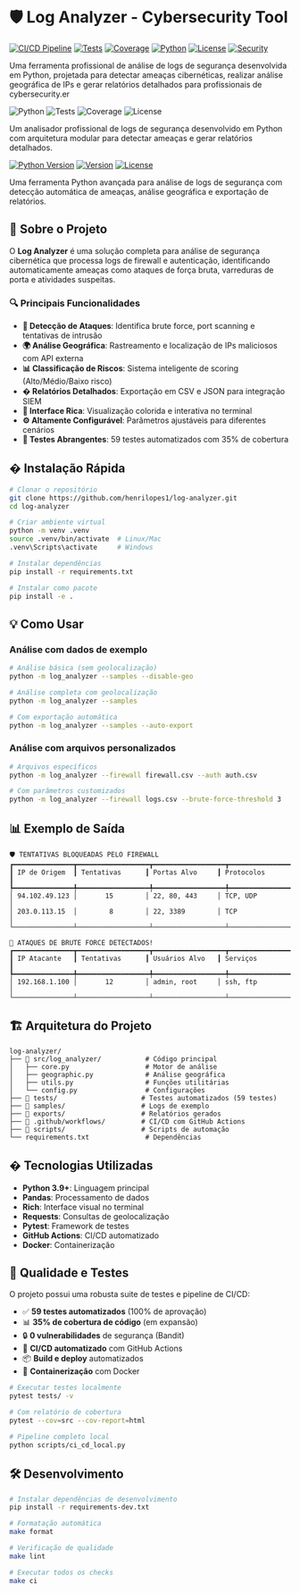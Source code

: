 # 🛡️ Log Analyzer - Cybersecurity Tool

[![CI/CD Pipeline](https://img.shields.io/github/actions/workflow/status/henrilopes1/log-analyzer/ci.yml?label=CI%2FCD)](https://github.com/henrilopes1/log-analyzer/actions/workflows/ci.yml)
[![Tests](https://img.shields.io/badge/Tests-59%20passing-brightgreen.svg)](https://github.com/henrilopes1/log-analyzer/actions)
[![Coverage](https://img.shields.io/badge/Coverage-35%25-orange.svg)](https://codecov.io/gh/henrilopes1/log-analyzer)
[![Python](https://img.shields.io/badge/Python-3.9%2B-blue.svg)](https://python.org)
[![License](https://img.shields.io/badge/License-MIT-green.svg)](LICENSE)
[![Security](https://img.shields.io/badge/Security-Bandit%20✓-brightgreen.svg)](https://bandit.readthedocs.io/)

Uma ferramenta profissional de análise de logs de segurança desenvolvida em Python, projetada para detectar ameaças cibernéticas, realizar análise geográfica de IPs e gerar relatórios detalhados para profissionais de cybersecurity.er

![Python](https://img.shields.io/badge/Python-3.11+-blue.svg)
![Tests](https://img.shields.io/badge/Tests-41%20total-blue.svg)
![Coverage](https://img.shields.io/badge/Coverage-23%25-orange.svg)
![License](https://img.shields.io/badge/License-MIT-green.svg)

Um analisador profissional de logs de segurança desenvolvido em Python com arquitetura modular para detectar ameaças e gerar relatórios detalhados.

[![Python Version](https://img.shields.io/badge/python-3.8+-blue.svg)](https://python.org)
[![Version](https://img.shields.io/badge/version-2.0.0-green.svg)](https://github.com/company/log-analyzer)
[![License](https://img.shields.io/badge/license-MIT-blue.svg)](LICENSE)

Uma ferramenta Python avançada para análise de logs de segurança com detecção automática de ameaças, análise geográfica e exportação de relatórios.

## 🎯 Sobre o Projeto

O **Log Analyzer** é uma solução completa para análise de segurança cibernética que processa logs de firewall e autenticação, identificando automaticamente ameaças como ataques de força bruta, varreduras de porta e atividades suspeitas. 

### 🔍 Principais Funcionalidades

- **🚨 Detecção de Ataques**: Identifica brute force, port scanning e tentativas de intrusão
- **🌍 Análise Geográfica**: Rastreamento e localização de IPs maliciosos com API externa
- **📊 Classificação de Riscos**: Sistema inteligente de scoring (Alto/Médio/Baixo risco)
- **� Relatórios Detalhados**: Exportação em CSV e JSON para integração SIEM
- **🎨 Interface Rica**: Visualização colorida e interativa no terminal
- **⚙️ Altamente Configurável**: Parâmetros ajustáveis para diferentes cenários
- **🧪 Testes Abrangentes**: 59 testes automatizados com 35% de cobertura

## � Instalação Rápida

```bash
# Clonar o repositório
git clone https://github.com/henrilopes1/log-analyzer.git
cd log-analyzer

# Criar ambiente virtual
python -m venv .venv
source .venv/bin/activate  # Linux/Mac
.venv\Scripts\activate     # Windows

# Instalar dependências
pip install -r requirements.txt

# Instalar como pacote
pip install -e .
```

## 💡 Como Usar

### Análise com dados de exemplo
```bash
# Análise básica (sem geolocalização)
python -m log_analyzer --samples --disable-geo

# Análise completa com geolocalização
python -m log_analyzer --samples

# Com exportação automática
python -m log_analyzer --samples --auto-export
```

### Análise com arquivos personalizados
```bash
# Arquivos específicos
python -m log_analyzer --firewall firewall.csv --auth auth.csv

# Com parâmetros customizados
python -m log_analyzer --firewall logs.csv --brute-force-threshold 3
```

## 📊 Exemplo de Saída

```
🛡️ TENTATIVAS BLOQUEADAS PELO FIREWALL
┏━━━━━━━━━━━━━━━┳━━━━━━━━━━━━━━━━━━┳━━━━━━━━━━━━━━━━━━┳━━━━━━━━━━━━━━━━━━┓
┃ IP de Origem  ┃ Tentativas      ┃ Portas Alvo     ┃ Protocolos      ┃
┡━━━━━━━━━━━━━━━╇━━━━━━━━━━━━━━━━━━╇━━━━━━━━━━━━━━━━━━╇━━━━━━━━━━━━━━━━━━┩
│ 94.102.49.123 │       15        │ 22, 80, 443     │ TCP, UDP        │
│ 203.0.113.15  │        8        │ 22, 3389        │ TCP             │
└───────────────┴──────────────────┴──────────────────┴──────────────────┘

🚨 ATAQUES DE BRUTE FORCE DETECTADOS!
┏━━━━━━━━━━━━━━━┳━━━━━━━━━━━━━━━━━━┳━━━━━━━━━━━━━━━━━━┳━━━━━━━━━━━━━━━━━━┓
┃ IP Atacante   ┃ Tentativas      ┃ Usuários Alvo   ┃ Serviços        ┃
┡━━━━━━━━━━━━━━━╇━━━━━━━━━━━━━━━━━━╇━━━━━━━━━━━━━━━━━━╇━━━━━━━━━━━━━━━━━━┩
│ 192.168.1.100 │       12        │ admin, root     │ ssh, ftp        │
└───────────────┴──────────────────┴──────────────────┴──────────────────┘
```

## 🏗️ Arquitetura do Projeto

```
log-analyzer/
├── 📁 src/log_analyzer/           # Código principal
│   ├── core.py                   # Motor de análise
│   ├── geographic.py             # Análise geográfica
│   ├── utils.py                  # Funções utilitárias
│   └── config.py                 # Configurações
├── 📁 tests/                     # Testes automatizados (59 testes)
├── 📁 samples/                   # Logs de exemplo
├── 📁 exports/                   # Relatórios gerados
├── 📁 .github/workflows/         # CI/CD com GitHub Actions
├── 📁 scripts/                   # Scripts de automação
└── requirements.txt              # Dependências
```

## � Tecnologias Utilizadas

- **Python 3.9+**: Linguagem principal
- **Pandas**: Processamento de dados
- **Rich**: Interface visual no terminal  
- **Requests**: Consultas de geolocalização
- **Pytest**: Framework de testes
- **GitHub Actions**: CI/CD automatizado
- **Docker**: Containerização

## 🧪 Qualidade e Testes

O projeto possui uma robusta suite de testes e pipeline de CI/CD:

- ✅ **59 testes automatizados** (100% de aprovação)
- 📊 **35% de cobertura de código** (em expansão)
- 🔒 **0 vulnerabilidades** de segurança (Bandit)
- 🤖 **CI/CD automatizado** com GitHub Actions
- 📦 **Build e deploy** automatizados
- 🐳 **Containerização** com Docker

```bash
# Executar testes localmente
pytest tests/ -v

# Com relatório de cobertura
pytest --cov=src --cov-report=html

# Pipeline completo local
python scripts/ci_cd_local.py
```

## 🛠️ Desenvolvimento

```bash
# Instalar dependências de desenvolvimento
pip install -r requirements-dev.txt

# Formatação automática
make format

# Verificação de qualidade
make lint

# Executar todos os checks
make ci
```